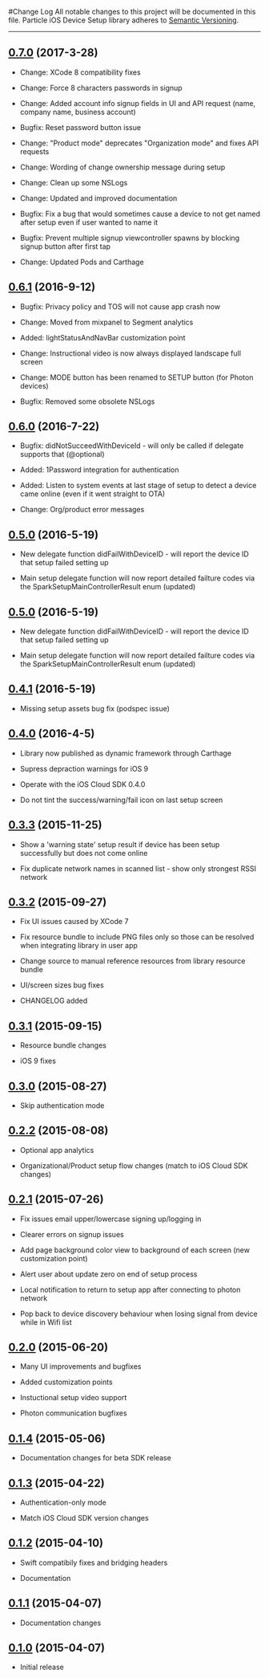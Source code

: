 #Change Log
All notable changes to this project will be documented in this file.
Particle iOS Device Setup library adheres to [Semantic Versioning](http://semver.org/).

---
## [0.7.0](https://github.com/spark/spark-setup-ios/releases/tag/0.7.0) (2017-3-28)

* Change: XCode 8 compatibility fixes

* Change: Force 8 characters passwords in signup

* Change: Added account info signup fields in UI and API request (name, company name, business account)

* Bugfix: Reset password button issue

* Change: "Product mode" deprecates "Organization mode" and fixes API requests

* Change: Wording of change ownership message during setup

* Change: Clean up some NSLogs

* Change: Updated and improved documentation

* Bugfix: Fix a bug that would sometimes cause a device to not get named after setup even if user wanted to name it

* Bugfix: Prevent multiple signup viewcontroller spawns by blocking signup button after first tap

* Change: Updated Pods and Carthage

## [0.6.1](https://github.com/spark/spark-setup-ios/releases/tag/0.6.1) (2016-9-12)

* Bugfix: Privacy policy and TOS will not cause app crash now

* Change: Moved from mixpanel to Segment analytics

* Added: lightStatusAndNavBar customization point

* Change: Instructional video is now always displayed landscape full screen

* Change: MODE button has been renamed to SETUP button (for Photon devices)

* Bugfix: Removed some obsolete NSLogs

## [0.6.0](https://github.com/spark/spark-setup-ios/releases/tag/0.6.0) (2016-7-22)

* Bugfix: didNotSucceedWithDeviceId - will only be called if delegate supports that (@optional)

* Added: 1Password integration for authentication

* Added: Listen to system events at last stage of setup to detect a device came online (even if it went straight to OTA)

* Change: Org/product error messages

## [0.5.0](https://github.com/spark/spark-setup-ios/releases/tag/0.5.0) (2016-5-19)

* New delegate function didFailWithDeviceID - will report the device ID that setup failed setting up

* Main setup delegate function will now report detailed failture codes via the SparkSetupMainControllerResult enum (updated)

## [0.5.0](https://github.com/spark/spark-setup-ios/releases/tag/0.5.0) (2016-5-19)

* New delegate function didFailWithDeviceID - will report the device ID that setup failed setting up

* Main setup delegate function will now report detailed failture codes via the SparkSetupMainControllerResult enum (updated) 

## [0.4.1](https://github.com/spark/spark-setup-ios/releases/tag/0.4.1) (2016-5-19)

* Missing setup assets bug fix (podspec issue)

## [0.4.0](https://github.com/spark/spark-setup-ios/releases/tag/0.4.0) (2016-4-5)

* Library now published as dynamic framework through Carthage

* Supress depraction warnings for iOS 9

* Operate with the iOS Cloud SDK 0.4.0

* Do not tint the success/warning/fail icon on last setup screen

## [0.3.3](https://github.com/spark/spark-setup-ios/releases/tag/0.3.3) (2015-11-25)

* Show a 'warning state' setup result if device has been setup successfully but does not come online

* Fix duplicate network names in scanned list - show only strongest RSSI network

## [0.3.2](https://github.com/spark/spark-setup-ios/releases/tag/0.3.2) (2015-09-27)

* Fix UI issues caused by XCode 7

* Fix resource bundle to include PNG files only so those can be resolved when integrating library in user app

* Change source to manual reference resources from library resource bundle

* UI/screen sizes bug fixes

* CHANGELOG added

## [0.3.1](https://github.com/spark/spark-setup-ios/releases/tag/0.3.1) (2015-09-15)

* Resource bundle changes

* iOS 9 fixes

## [0.3.0](https://github.com/spark/spark-setup-ios/releases/tag/0.3.0) (2015-08-27)

* Skip authentication mode

## [0.2.2](https://github.com/spark/spark-setup-ios/releases/tag/0.2.2) (2015-08-08)

* Optional app analytics

* Organizational/Product setup flow changes (match to iOS Cloud SDK changes)

## [0.2.1](https://github.com/spark/spark-setup-ios/releases/tag/0.2.1) (2015-07-26)

* Fix issues email upper/lowercase signing up/logging in

* Clearer errors on signup issues

* Add page background color view to background of each screen (new customization point)

* Alert user about update zero on end of setup process

* Local notification to return to setup app after connecting to photon network

* Pop back to device discovery behaviour when losing signal from device while in Wifi list

## [0.2.0](https://github.com/spark/spark-setup-ios/releases/tag/0.2.0) (2015-06-20)

* Many UI improvements and bugfixes

* Added customization points

* Instuctional setup video support

* Photon communication bugfixes

## [0.1.4](https://github.com/spark/spark-setup-ios/releases/tag/0.1.4) (2015-05-06)

* Documentation changes for beta SDK release

## [0.1.3](https://github.com/spark/spark-setup-ios/releases/tag/0.1.3) (2015-04-22)

* Authentication-only mode

* Match iOS Cloud SDK version changes

## [0.1.2](https://github.com/spark/spark-setup-ios/releases/tag/0.1.2) (2015-04-10)

* Swift compatibily fixes and bridging headers

* Documentation

## [0.1.1](https://github.com/spark/spark-setup-ios/releases/tag/0.1.1) (2015-04-07)

* Documentation changes

## [0.1.0](https://github.com/spark/spark-setup-ios/releases/tag/0.1.0) (2015-04-07)

* Initial release
